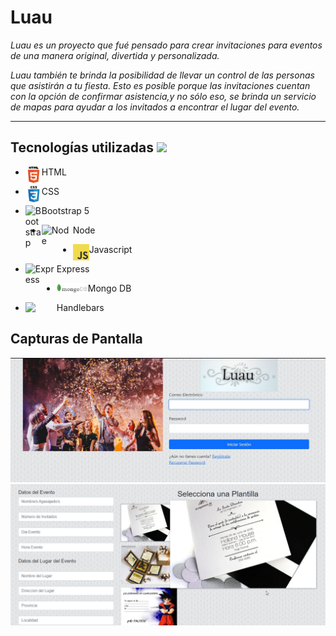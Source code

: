 # Luau 
_Luau es un proyecto que fué pensado para crear invitaciones para eventos de una manera original, divertida y personalizada._

_Luau también te brinda la posibilidad de llevar un control de las personas que asistirán a tu fiesta. Esto es posible porque las invitaciones cuentan con la opción de confirmar asistencia,y no sólo eso, se brinda un servicio de mapas para ayudar a los invitados a encontrar el lugar del evento._

---
## Tecnologías utilizadas <img src="https://media.giphy.com/media/WUlplcMpOCEmTGBtBW/giphy.gif" width="60">

 - HTML <img align="left" alt="HTML5" width="26px" src="https://raw.githubusercontent.com/github/explore/80688e429a7d4ef2fca1e82350fe8e3517d3494d/topics/html/html.png" />
 
- CSS <img align="left" alt="CSS3" width="26px" src="https://raw.githubusercontent.com/github/explore/80688e429a7d4ef2fca1e82350fe8e3517d3494d/topics/css/css.png" />

- Bootstrap 5 <img align="left" alt="Bootstrap" width="26px" src="https://blog.baehost.com/wp-content/uploads/2017/12/bootstrap.png" />

- Node <img align="left" alt="Node" width="50px" src="https://www.kindpng.com/picc/m/698-6987964_built-on-node-node-js-icon-png-transparent.png" />

- Javascript <img align="left" alt="JavaScript" width="26px" src="https://raw.githubusercontent.com/github/explore/80688e429a7d4ef2fca1e82350fe8e3517d3494d/topics/javascript/javascript.png" />

- Express <img align="left" alt="Express" width="50px" src="https://e7.pngegg.com/pngimages/545/451/png-clipart-node-js-express-js-javascript-solution-stack-web-application-others-angle-text.png" />

- Mongo DB <img align="left" alt="MongoDB" width="50px" src="./public/imagenes/mongodb.png" />

- Handlebars <img align="left" alr="Handlebars" width="50px" src="https://i0.wp.com/blog.fossasia.org/wp-content/uploads/2017/07/handlebars-js.png?fit=500%2C500&ssl=1" />

## Capturas de Pantalla

<img src="public/imagenes/pantallalogin.jpg">

<img src="public/imagenes/formulario fiesta.jpg">
